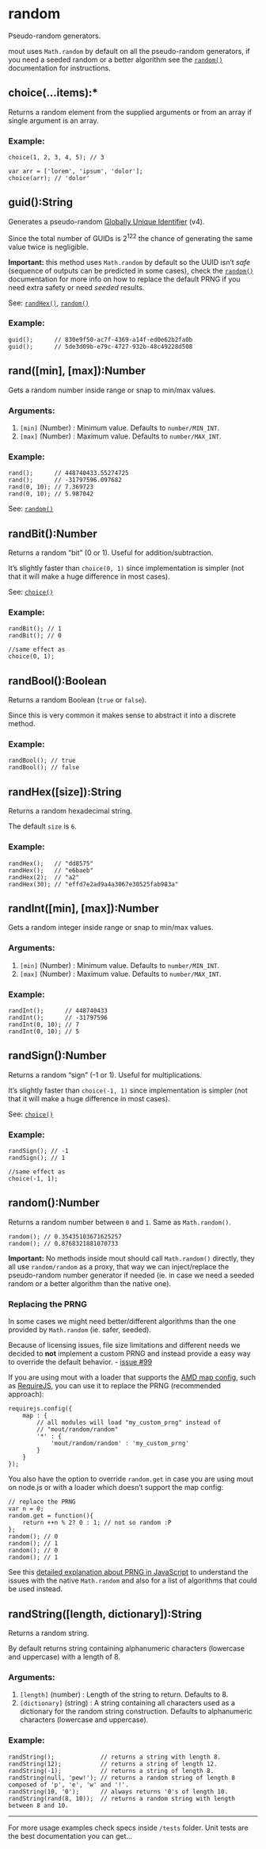 random
======

Pseudo-random generators.

mout uses `Math.random` by default on all the pseudo-random generators, if you need a seeded random or a better algorithm see the [`random()`](#random) documentation for instructions.

choice(…items):\*
-----------------

Returns a random element from the supplied arguments or from an array if single argument is an array.

### Example:

    choice(1, 2, 3, 4, 5); // 3

    var arr = ['lorem', 'ipsum', 'dolor'];
    choice(arr); // 'dolor'

guid():String
-------------

Generates a pseudo-random [Globally Unique Identifier](http://en.wikipedia.org/wiki/Globally_unique_identifier) (v4).

Since the total number of GUIDs is 2<sup>122</sup> the chance of generating the same value twice is negligible.

**Important:** this method uses `Math.random` by default so the UUID isn’t *safe* (sequence of outputs can be predicted in some cases), check the [`random()`](#random) documentation for more info on how to replace the default PRNG if you need extra safety or need *seeded* results.

See: [`randHex()`](#randHex), [`random()`](#random)

### Example:

    guid();      // 830e9f50-ac7f-4369-a14f-ed0e62b2fa0b
    guid();      // 5de3d09b-e79c-4727-932b-48c49228d508

rand(\[min\], \[max\]):Number
-----------------------------

Gets a random number inside range or snap to min/max values.

### Arguments:

1.  `[min]` (Number) : Minimum value. Defaults to `number/MIN_INT`.
2.  `[max]` (Number) : Maximum value. Defaults to `number/MAX_INT`.

### Example:

    rand();      // 448740433.55274725
    rand();      // -31797596.097682
    rand(0, 10); // 7.369723
    rand(0, 10); // 5.987042

See: [`random()`](#random)

randBit():Number
----------------

Returns a random “bit” (0 or 1). Useful for addition/subtraction.

It’s slightly faster than `choice(0, 1)` since implementation is simpler (not that it will make a huge difference in most cases).

See: [`choice()`](#choice)

### Example:

    randBit(); // 1
    randBit(); // 0

    //same effect as
    choice(0, 1);

randBool():Boolean
------------------

Returns a random Boolean (`true` or `false`).

Since this is very common it makes sense to abstract it into a discrete method.

### Example:

    randBool(); // true
    randBool(); // false

randHex(\[size\]):String
------------------------

Returns a random hexadecimal string.

The default `size` is `6`.

### Example:

    randHex();   // "dd8575"
    randHex();   // "e6baeb"
    randHex(2);  // "a2"
    randHex(30); // "effd7e2ad9a4a3067e30525fab983a"

randInt(\[min\], \[max\]):Number
--------------------------------

Gets a random integer inside range or snap to min/max values.

### Arguments:

1.  `[min]` (Number) : Minimum value. Defaults to `number/MIN_INT`.
2.  `[max]` (Number) : Maximum value. Defaults to `number/MAX_INT`.

### Example:

    randInt();      // 448740433
    randInt();      // -31797596
    randInt(0, 10); // 7
    randInt(0, 10); // 5

randSign():Number
-----------------

Returns a random “sign” (-1 or 1). Useful for multiplications.

It’s slightly faster than `choice(-1, 1)` since implementation is simpler (not that it will make a huge difference in most cases).

See: [`choice()`](#choice)

### Example:

    randSign(); // -1
    randSign(); // 1

    //same effect as
    choice(-1, 1);

random():Number
---------------

Returns a random number between `0` and `1`. Same as `Math.random()`.

    random(); // 0.35435103671625257
    random(); // 0.8768321881070733

**Important:** No methods inside mout should call `Math.random()` directly, they all use `random/random` as a proxy, that way we can inject/replace the pseudo-random number generator if needed (ie. in case we need a seeded random or a better algorithm than the native one).

### Replacing the PRNG

In some cases we might need better/different algorithms than the one provided by `Math.random` (ie. safer, seeded).

Because of licensing issues, file size limitations and different needs we decided to **not** implement a custom PRNG and instead provide a easy way to override the default behavior. - [issue \#99](https://github.com/millermedeiros/amd-utils/issues/99)

If you are using mout with a loader that supports the [AMD map config](https://github.com/amdjs/amdjs-api/wiki/Common-Config), such as [RequireJS](http://requirejs.org/), you can use it to replace the PRNG (recommended approach):

    requirejs.config({
        map : {
            // all modules will load "my_custom_prng" instead of
            // "mout/random/random"
            '*' : {
                'mout/random/random' : 'my_custom_prng'
            }
        }
    });

You also have the option to override `random.get` in case you are using mout on node.js or with a loader which doesn’t support the map config:

    // replace the PRNG
    var n = 0;
    random.get = function(){
        return ++n % 2? 0 : 1; // not so random :P
    };
    random(); // 0
    random(); // 1
    random(); // 0
    random(); // 1

See this [detailed explanation about PRNG in JavaScript](https://github.com/nquinlan/better-random-numbers-for-javascript-mirror) to understand the issues with the native `Math.random` and also for a list of algorithms that could be used instead.

randString(\[length, dictionary\]):String
-----------------------------------------

Returns a random string.

By default returns string containing alphanumeric characters (lowercase and uppercase) with a length of 8.

### Arguments:

1.  `[length]` (number) : Length of the string to return. Defaults to 8.
2.  `[dictionary]` (string) : A string containing all characters used as a dictionary for the random string construction. Defaults to alphanumeric characters (lowercase and uppercase).

### Example:

    randString();             // returns a string with length 8.
    randString(12);           // returns a string of length 12.
    randString(-1);           // returns a string of length 8.
    randString(null, 'pew!'); // returns a random string of length 8 composed of 'p', 'e', 'w' and '!'.
    randString(10, '0');      // always returns '0's of length 10.
    randString(rand(8, 10));  // returns a random string with length between 8 and 10.

------------------------------------------------------------------------

For more usage examples check specs inside `/tests` folder. Unit tests are the best documentation you can get…
